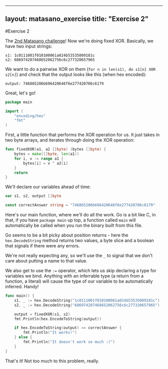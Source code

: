 
---
layout: matasano_exercise
title: "Exercise 2"
---

#Exercise 2

The [2nd Matasano challenge](http://cryptopals.com/sets/1/challenges/2/)!
Now we're doing fixed XOR. Basically, we have two input strings:

```
s1: 1c0111001f010100061a024b53535009181c
s2: 686974207468652062756c6c277320657965
```

We want to do a pairwise XOR on them (`for n in len(s1), do s1[n] XOR s2[n]`)
and check that the output looks like this (when hex encoded):

```
output: 746865206b696420646f6e277420706c6179
```

Great, let's go!

```go
package main

import (
	"encoding/hex"
	"fmt"
)
```


First, a little function that performs the XOR operation for us.
It just takes in two byte arrays, and iterates through doing the
XOR operation:

```go
func fixedXOR(a1, a2 []byte) (bytes []byte) {
	bytes = make([]byte, len(a1))
	for i, v := range a1 {
		bytes[i] = v ^ a2[i]
	}
	return
}
```

We'll declare our variables ahead of time:

```go
var s1, s2, output []byte

const correctAnswer string = "746865206b696420646f6e277420706c6179"
```


Here's our main function, where we'll do all the work. Go is a bit
like C, in that, if you have `package main` up top, a function called
`main` will automatically be called when you run the binary built from
this file.

Go seems to be a bit picky about position returns - here the
`hex.DecodeString` method returns two values, a byte slice and
a boolean that signals if there were any errors.

We're not really expecting any, so we'll use the `_` to signal
that we don't care about putting a name to that value.

We also get to use the `:=` operator, which lets us skip declaring
a type for variables we bind. Anything with an inferrable type (a
return from a function, a literal) will cause the type of our variable
to be automatically inferred. Handy!

```go
func main() {
	s1, _ := hex.DecodeString("1c0111001f010100061a024b53535009181c")
	s2, _ := hex.DecodeString("686974207468652062756c6c277320657965")

	output = fixedXOR(s1, s2)
	fmt.Println(hex.EncodeToString(output))

	if hex.EncodeToString(output) == correctAnswer {
		fmt.Println("It works!")
	} else {
		fmt.Println("It doesn't work so much :(")
	}
}
```


That's it! Not too much to this problem, really.
